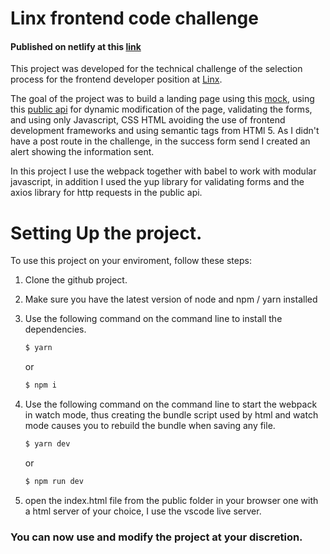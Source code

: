 # Linx frontend code challenge

#### Published on netlify at this [link](https://gracious-einstein-0d8015.netlify.app/)

This project was developed for the technical challenge of the selection process for the frontend developer position at [Linx](https://www.linx.com.br/).

The goal of the project was to build a landing page using this [mock](https://xd.adobe.com/spec/4025e242-a495-4594-71d2-5fd89d774b57-3614/specs/), using this [public api](https://frontend-intern-challenge-api.iurykrieger.now.sh/products?page=1) for dynamic modification of the page, validating the forms, and using only Javascript, CSS HTML avoiding the use of frontend development frameworks and using semantic tags from HTMl 5. As I didn't have a post route in the challenge, in the success form send I created an alert showing the information sent.

In this project I use the webpack together with babel to work with modular javascript, in addition I used the yup library for validating forms and the axios library for http requests in the public api.

# Setting Up the project.

To use this project on your enviroment, follow these steps:

1. Clone the github project.

2. Make sure you have the latest version of node and npm / yarn installed

3. Use the following command on the command line to install the dependencies.

   ```bash
   $ yarn
   ```

   or

   ```bash
   $ npm i
   ```

4. Use the following command on the command line to start the webpack in watch mode, thus creating the bundle script used by html and watch mode causes you to rebuild the bundle when saving any file.

   ```sh
   $ yarn dev
   ```

   or

   ```bash
   $ npm run dev
   ```

5. open the index.html file from the public folder in your browser one with a html server of your choice, I use the vscode live server.

### You can now use and modify the project at your discretion.
